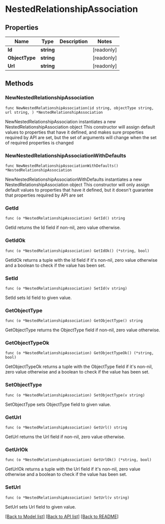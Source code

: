 # NestedRelationshipAssociation

## Properties

Name | Type | Description | Notes
------------ | ------------- | ------------- | -------------
**Id** | **string** |  | [readonly] 
**ObjectType** | **string** |  | [readonly] 
**Url** | **string** |  | [readonly] 

## Methods

### NewNestedRelationshipAssociation

`func NewNestedRelationshipAssociation(id string, objectType string, url string, ) *NestedRelationshipAssociation`

NewNestedRelationshipAssociation instantiates a new NestedRelationshipAssociation object
This constructor will assign default values to properties that have it defined,
and makes sure properties required by API are set, but the set of arguments
will change when the set of required properties is changed

### NewNestedRelationshipAssociationWithDefaults

`func NewNestedRelationshipAssociationWithDefaults() *NestedRelationshipAssociation`

NewNestedRelationshipAssociationWithDefaults instantiates a new NestedRelationshipAssociation object
This constructor will only assign default values to properties that have it defined,
but it doesn't guarantee that properties required by API are set

### GetId

`func (o *NestedRelationshipAssociation) GetId() string`

GetId returns the Id field if non-nil, zero value otherwise.

### GetIdOk

`func (o *NestedRelationshipAssociation) GetIdOk() (*string, bool)`

GetIdOk returns a tuple with the Id field if it's non-nil, zero value otherwise
and a boolean to check if the value has been set.

### SetId

`func (o *NestedRelationshipAssociation) SetId(v string)`

SetId sets Id field to given value.


### GetObjectType

`func (o *NestedRelationshipAssociation) GetObjectType() string`

GetObjectType returns the ObjectType field if non-nil, zero value otherwise.

### GetObjectTypeOk

`func (o *NestedRelationshipAssociation) GetObjectTypeOk() (*string, bool)`

GetObjectTypeOk returns a tuple with the ObjectType field if it's non-nil, zero value otherwise
and a boolean to check if the value has been set.

### SetObjectType

`func (o *NestedRelationshipAssociation) SetObjectType(v string)`

SetObjectType sets ObjectType field to given value.


### GetUrl

`func (o *NestedRelationshipAssociation) GetUrl() string`

GetUrl returns the Url field if non-nil, zero value otherwise.

### GetUrlOk

`func (o *NestedRelationshipAssociation) GetUrlOk() (*string, bool)`

GetUrlOk returns a tuple with the Url field if it's non-nil, zero value otherwise
and a boolean to check if the value has been set.

### SetUrl

`func (o *NestedRelationshipAssociation) SetUrl(v string)`

SetUrl sets Url field to given value.



[[Back to Model list]](../README.md#documentation-for-models) [[Back to API list]](../README.md#documentation-for-api-endpoints) [[Back to README]](../README.md)


